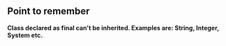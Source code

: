 ## Point to remember

**Class declared as final can't be inherited. Examples are: String, Integer, System etc.**

